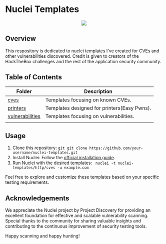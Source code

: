 # Nuclei Templates 
<p align="center">

<img src="https://github.com/RosePwns/HTB_Challenges/blob/main/assets/rosehacks.PNG"> 
  
</p>

## Overview

This respository is dedicated to nuclei templates I've created for CVEs and other vulnerabilities discovered. Credit is given to creators of the HackTheBox challenges and the rest of the application security community.

## Table of Contents

| Folder        | Description                               |
| ------------- | ----------------------------------------- |
| [cves](./http/cves)   | Templates focusing on known CVEs.             |
| [printers](./http/printers) | Templates designed for printers(Easy Pwns). |
| [vulnerabilities](./http/vulnerabilities) | Templates focusing on vulnerabilities.       |
|  |  |

## Usage
1. Clone this repository: ```git
git clone https://github.com/your-username/nuclei-templates.git```
3. Install Nuclei: Follow the [official installation guide](https://github.com/projectdiscovery/nuclei#installing-nuclei).
4. Run Nuclei with the desired templates: ```
nuclei -t nuclei-templates/http/cves -u example.com```

Feel free to explore and customize these templates based on your specific testing requirements.

## Acknowledgements
We appreciate the Nuclei project by Project Discovery for providing an excellent foundation for effective and scalable vulnerability scanning. Special thanks to the community for sharing valuable insights and contributing to the continuous improvement of security testing tools.

Happy scanning and happy hunting!
